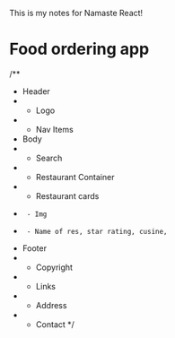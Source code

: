 This is my notes for Namaste React!

# Food ordering app
/**
 * Header
 *  - Logo
 *  - Nav Items
 * Body
 *  - Search
 *  - Restaurant Container
 *    - Restaurant cards
 *      - Img
 *      - Name of res, star rating, cusine,
 * Footer
 *  - Copyright
 *  - Links
 *  - Address
 *  - Contact
 */